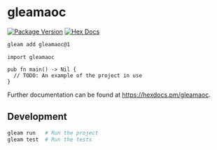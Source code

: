 # gleamaoc

[![Package Version](https://img.shields.io/hexpm/v/gleamaoc)](https://hex.pm/packages/gleamaoc)
[![Hex Docs](https://img.shields.io/badge/hex-docs-ffaff3)](https://hexdocs.pm/gleamaoc/)

```sh
gleam add gleamaoc@1
```
```gleam
import gleamaoc

pub fn main() -> Nil {
  // TODO: An example of the project in use
}
```

Further documentation can be found at <https://hexdocs.pm/gleamaoc>.

## Development

```sh
gleam run   # Run the project
gleam test  # Run the tests
```
